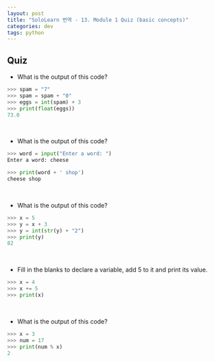 ```yaml
---
layout: post
title: "SoloLearn 번역 - 13. Module 1 Quiz (basic concepts)"
categories: dev
tags: python
---
```


## Quiz

- What is the output of this code?

```python
>>> spam = "7"
>>> spam = spam + "0"
>>> eggs = int(spam) + 3
>>> print(float(eggs))
73.0
```

<br>

- What is the output of this code?

```python
>>> word = input("Enter a word: ")
Enter a word: cheese

>>> print(word + ' shop')
cheese shop
```

<br>

- What is the output of this code?

```python
>>> x = 5
>>> y = x + 3
>>> y = int(str(y) + "2")
>>> print(y)
82
```

<br>

- Fill in the blanks to declare a variable, add 5 to it and print its value.

```python
>>> x = 4
>>> x += 5
>>> print(x)
```

<br>

- What is the output of this code?

```python
>>> x = 3
>>> num = 17
>>> print(num % x)
2
```

<br>